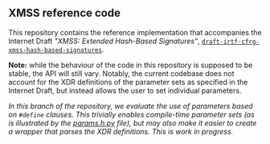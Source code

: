 ## XMSS reference code

This repository contains the reference implementation that accompanies the Internet Draft _"XMSS: Extended Hash-Based Signatures"_, [`draft-irtf-cfrg-xmss-hash-based-signatures`](https://datatracker.ietf.org/doc/draft-irtf-cfrg-xmss-hash-based-signatures/).

**Note:** while the behaviour of the code in this repository is supposed to be stable, the API will still vary. Notably, the current codebase does not account for the XDR definitions of the parameter sets as specified in the Internet Draft, but instead allows the user to set individual parameters.

_In this branch of the repository, we evaluate the use of parameters based on `#define` clauses. This trivially enables compile-time parameter sets (as is illustrated by the [params.h.py](params.h.py) file), but may also make it easier to create a wrapper that parses the XDR definitions. This is work in progress._
